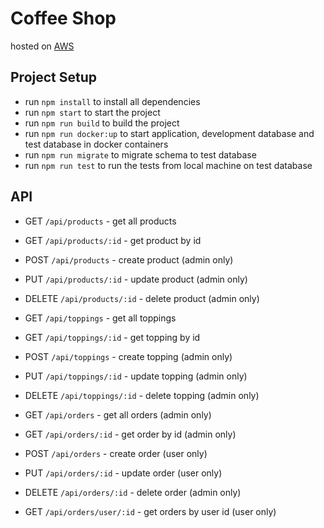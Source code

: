 # Coffee Shop

hosted on [AWS](http://coffee-shop.us-east-1.elasticbeanstalk.com/)

## Project Setup

- run `npm install` to install all dependencies
- run `npm start` to start the project
- run `npm run build` to build the project
- run `npm run docker:up` to start application, development database and test database in docker containers
- run `npm run migrate` to migrate schema to test database
- run `npm run test` to run the tests from local machine on test database

## API

- GET `/api/products` - get all products
- GET `/api/products/:id` - get product by id
- POST `/api/products` - create product (admin only)
- PUT `/api/products/:id` - update product (admin only)
- DELETE `/api/products/:id` - delete product (admin only)

- GET `/api/toppings` - get all toppings
- GET `/api/toppings/:id` - get topping by id
- POST `/api/toppings` - create topping (admin only)
- PUT `/api/toppings/:id` - update topping (admin only)
- DELETE `/api/toppings/:id` - delete topping (admin only)

- GET `/api/orders` - get all orders (admin only)
- GET `/api/orders/:id` - get order by id (admin only)
- POST `/api/orders` - create order (user only)
- PUT `/api/orders/:id` - update order (user only)
- DELETE `/api/orders/:id` - delete order (admin only)
- GET `/api/orders/user/:id` - get orders by user id (user only)
